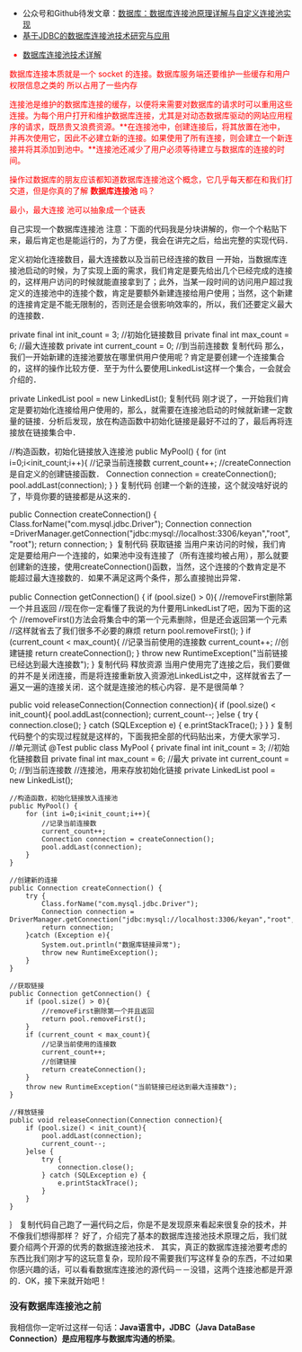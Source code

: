 - 公众号和Github待发文章：[数据库：数据库连接池原理详解与自定义连接池实现](https://www.fangzhipeng.com/javainterview/2019/07/15/mysql-connector-pool.html)
- [基于JDBC的数据库连接池技术研究与应用](http://blog.itpub.net/9403012/viewspace-111794/)

<font color="red">

- [数据库连接池技术详解](https://juejin.im/post/5b7944c6e51d4538c86cf195)



数据库连接本质就是一个 socket 的连接。数据库服务端还要维护一些缓存和用户权限信息之类的 所以占用了一些内存

连接池是维护的数据库连接的缓存，以便将来需要对数据库的请求时可以重用这些连接。为每个用户打开和维护数据库连接，尤其是对动态数据库驱动的网站应用程序的请求，既昂贵又浪费资源。**在连接池中，创建连接后，将其放置在池中，并再次使用它，因此不必建立新的连接。如果使用了所有连接，则会建立一个新连接并将其添加到池中。**连接池还减少了用户必须等待建立与数据库的连接的时间。

操作过数据库的朋友应该都知道数据库连接池这个概念，它几乎每天都在和我们打交道，但是你真的了解 **数据库连接池** 吗？

最小，最大连接
池可以抽象成一个链表


</font>


自己实现一个数据库连接池
注意：下面的代码我是分块讲解的，你一个个粘贴下来，最后肯定也是能运行的，为了方便，我会在讲完之后，给出完整的实现代码．

定义初始化连接数目，最大连接数以及当前已经连接的数目
一开始，当数据库连接池启动的时候，为了实现上面的需求，我们肯定是要先给出几个已经完成的连接的，这样用户访问的时候就能直接拿到了；此外，当某一段时间的访问用户超过我定义的连接池中的连接个数，肯定是要额外新建连接给用户使用；当然，这个新建的连接肯定是不能无限制的，否则还是会很影响效率的，所以，我们还要定义最大的连接数．

private final int init_count = 3; //初始化链接数目
private final int max_count = 6; //最大连接数
private int current_count = 0; //到当前连接数
复制代码
那么，我们一开始新建的连接池要放在哪里供用户使用呢？肯定是要创建一个连接集合的，这样的操作比较方便．至于为什么要使用LinkedList这样一个集合，一会就会介绍的．

private LinkedList<Connection> pool = new LinkedList<Connection>();
复制代码
刚才说了，一开始我们肯定是要初始化连接给用户使用的，那么，就需要在连接池启动的时候就新建一定数量的链接．分析后发现，放在构造函数中初始化链接是最好不过的了，最后再将连接放在链接集合中．

 //构造函数，初始化链接放入连接池
 public MyPool() {
     for (int i=0;i<init_count;i++){
         //记录当前连接数
         current_count++;
         //createConnection是自定义的创建链接函数．
         Connection connection = createConnection();
         pool.addLast(connection);
     }
 }
复制代码
创建一个新的连接，这个就没啥好说的了，毕竟你要的链接都是从这来的．

public Connection createConnection() {
	Class.forName("com.mysql.jdbc.Driver");
	Connection connection =DriverManager.getConnection("jdbc:mysql://localhost:3306/keyan","root","root");
	return connection;
｝
复制代码
获取链接
当用户来访问的时候，我们肯定是要给用户一个连接的，如果池中没有连接了（所有连接均被占用），那么就要创建新的连接，使用createConnection()函数，当然，这个连接的个数肯定是不能超过最大连接数的．如果不满足这两个条件，那么直接抛出异常．

public Connection getConnection() {
     if (pool.size() > 0){
         //removeFirst删除第一个并且返回
         //现在你一定看懂了我说的为什要用LinkedList了吧，因为下面的这个
         //removeFirst()方法会将集合中的第一个元素删除，但是还会返回第一个元素
         //这样就省去了我们很多不必要的麻烦
         return pool.removeFirst();
     }
     if (current_count < max_count){
         //记录当前使用的连接数
         current_count++;
         //创建链接
         return createConnection();
     }
     throw new RuntimeException("当前链接已经达到最大连接数");
}
复制代码
释放资源
当用户使用完了连接之后，我们要做的并不是关闭连接，而是将连接重新放入资源池LinkedList之中，这样就省去了一遍又一遍的连接关闭．这个就是连接池的核心内容．是不是很简单？

 public void releaseConnection(Connection connection){
    if (pool.size() < init_count){
        pool.addLast(connection);
        current_count--;
    }else {
        try {
            connection.close();
        } catch (SQLException e) {
            e.printStackTrace();
        }
    }
}
复制代码整个的实现过程就是这样的，下面我把全部的代码贴出来，方便大家学习．
//单元测试
@Test
public class MyPool {
    private final int init_count = 3; //初始化链接数目
    private final int max_count = 6; //最大
    private int current_count = 0; //到当前连接数
    //连接池，用来存放初始化链接
    private LinkedList<Connection> pool = new LinkedList<Connection>();

    //构造函数，初始化链接放入连接池
    public MyPool() {
        for (int i=0;i<init_count;i++){
            //记录当前连接数
            current_count++;
            Connection connection = createConnection();
            pool.addLast(connection);
        }
    }

    //创建新的连接
    public Connection createConnection() {
        try {
            Class.forName("com.mysql.jdbc.Driver");
            Connection connection = DriverManager.getConnection("jdbc:mysql://localhost:3306/keyan","root","root");
            return connection;
        }catch (Exception e){
            System.out.println("数据库链接异常");
            throw new RuntimeException();
        }
    }

    //获取链接
    public Connection getConnection() {
        if (pool.size() > 0){
            //removeFirst删除第一个并且返回
            return pool.removeFirst();
        }
        if (current_count < max_count){
            //记录当前使用的连接数
            current_count++;
            //创建链接
            return createConnection();
        }
        throw new RuntimeException("当前链接已经达到最大连接数");
    }

    //释放链接
    public void releaseConnection(Connection connection){
        if (pool.size() < init_count){
            pool.addLast(connection);
            current_count--;
        }else {
            try {
                connection.close();
            } catch (SQLException e) {
                e.printStackTrace();
            }
        }
    }
｝
复制代码自己跑了一遍代码之后，你是不是发现原来看起来很复杂的技术，并不像我们想得那样？
好了，介绍完了基本的数据库连接池技术原理之后，我们就要介绍两个开源的优秀的数据连接池技术．
其实，真正的数据库连接池要考虑的东西比我们刚才写的这玩意复杂，现阶段不需要我们写这样复杂的东西，不过如果你感兴趣的话，可以看看数据库连接池的源代码－－没错，这两个连接池都是开源的．OK，接下来就开始吧！


### 没有数据库连接池之前

我相信你一定听过这样一句话：**Java语言中，JDBC（Java DataBase Connection）是应用程序与数据库沟通的桥梁**。








